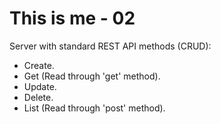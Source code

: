 # This is me - 02
Server with standard REST API methods (CRUD):
- Create.
- Get (Read through 'get' method).
- Update.
- Delete.
- List (Read through 'post' method).
